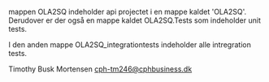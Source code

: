 mappen OLA2SQ indeholder api projectet i en mappe kaldet 'OLA2SQ'. Derudover er der også en mappe kaldet OLA2SQ.Tests som indeholder unit tests.

I den anden mappe OLA2SQ_integrationtests indeholder alle intregration tests.

Timothy Busk Mortensen cph-tm246@cphbusiness.dk
